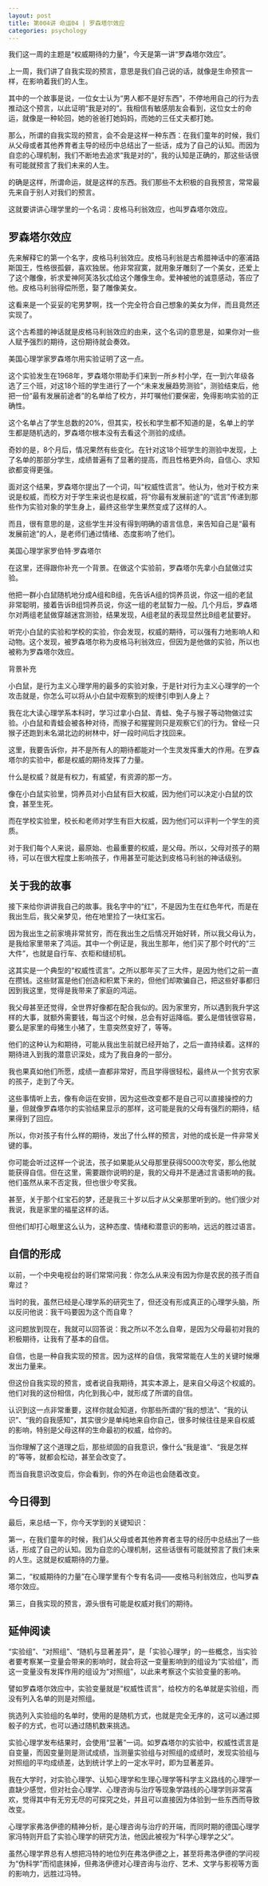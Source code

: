 ```yaml
---
layout: post
title: 第004讲 命运04 | 罗森塔尔效应
categories: psychology
---
```


我们这一周的主题是“权威期待的力量”，今天是第一讲“罗森塔尔效应”。

上一周，我们讲了自我实现的预言，意思是我们自己说的话，就像是生命预言一样，在影响着我们的人生。

其中的一个故事是说，一位女士认为“男人都不是好东西”，不停地用自己的行为去推动这个预言，以此证明“我是对的”。我相信有敏感朋友会看到，这位女士的命运，就像是一种轮回，她的爸爸打她妈妈，而她的三任丈夫都打她。

那么，所谓的自我实现的预言，会不会是这样一种东西：在我们童年的时候，我们从父母或者其他养育者主导的经历中总结出了一些话，成为了自己的认知。而因为自恋的心理机制，我们不断地去追求“我是对的”，我的认知是正确的，那这些话很有可能就预言了我们未来的人生。

的确是这样，所谓命运，就是这样的东西。我们那些不太积极的自我预言，常常最先来自于别人对我们的预言。

这就要讲讲心理学里的一个名词：皮格马利翁效应，也叫罗森塔尔效应。

## 罗森塔尔效应

先来解释它的第一个名字，皮格马利翁效应。皮格马利翁是古希腊神话中的塞浦路斯国王，性格很孤僻，喜欢独居。他非常寂寞，就用象牙雕刻了一个美女，还爱上了这个雕像，祈求爱神阿芙洛狄忒给这个雕像生命。爱神被他的诚意感动，答应了他。皮格马利翁得偿所愿，娶了雕像美女。

这看来是一个妥妥的宅男梦啊，找一个完全符合自己想象的美女为伴，而且竟然还实现了。

这个古希腊的神话就是皮格马利翁效应的由来，这个名词的意思是，如果你对一些人赋予强烈的期待，这份期待就会奏效。

美国心理学家罗森塔尔用实验证明了这一点。

这个实验发生在1968年，罗森塔尔带助手们来到一所乡村小学，在一到六年级各选了三个班，对这18个班的学生进行了一个“未来发展趋势测验”，测验结束后，他把一份“最有发展前途者”的名单给了校方，并叮嘱他们要保密，免得影响实验的正确性。

这个名单占了学生总数的20%，但其实，校长和学生都不知道的是，名单上的学生都是随机选的，罗森塔尔根本没有去看这个测验的成绩。

奇妙的是，8个月后，情况果然有些变化。在针对这18个班学生的测验中发现，上了名单的那部分学生，成绩普遍有了显著的提高，而且性格更外向，自信心、求知欲都变得更强。

面对这个结果，罗森塔尔提出了一个词，叫“权威性谎言”。他认为，他对于校方来说是权威，而校方对于学生来说也是权威，将“你最有发展前途”的“谎言”传递到那些作为实验对象的学生身上，最终这些学生果然变成了这样的人。

而且，很有意思的是，这些学生并没有得到明确的语言信息，来告知自己是“最有发展前途”的人，是老师们通过情绪、态度影响了他们。


美国心理学家罗伯特·罗森塔尔

在这里，还得跟你补充一个背景。在做这个实验前，罗森塔尔先拿小白鼠做过实验。

他把一群小白鼠随机地分成A组和B组，先告诉A组的饲养员说，你这一组的老鼠非常聪明，接着告诉B组饲养员说，你这一组的老鼠智力一般。几个月后，罗森塔尔对两组老鼠做穿越迷宫测验，结果发现，A组老鼠的表现显然比B组老鼠要好。

听完小白鼠的实验和学校的实验，你会发现，权威的期待，可以强有力地影响人和动物。这个发现，被罗森塔尔称为皮格马利翁效应，但因为是他做的实验，所以也被称为罗森塔尔效应。

背景补充

小白鼠，是行为主义心理学用的最多的实验对象，于是针对行为主义心理学的一个攻击就是，你怎么可以将从小白鼠中观察到的规律引申到人身上？

我在北大读心理学系本科时，学习过拿小白鼠、青蛙、兔子与猴子等动物做过实验。小白鼠和青蛙会被各种对待，而猴子和猩猩则只是观察它们的行为。曾经一只猴子还跑到未名湖北边的树林中，好一段时间后才找回来。

这里，我要告诉你，并不是所有人的期待都能对一个生灵发挥重大的作用。在罗森塔尔的实验中，都是权威的期待发挥了力量。

什么是权威？就是有权力，有威望，有资源的那一方。

像在小白鼠实验里，饲养员对小白鼠有巨大权威，因为他们可以决定小白鼠的饮食，甚至生死。

而在学校实验里，校长和老师对学生有巨大权威，因为他们可以评判一个学生的资质。

对于我们每个人来说，最原始、也最重要的权威，是父母。所以，父母对孩子的期待，可以在很大程度上影响孩子，作用甚至可能达到皮格马利翁的神话级别。

## 关于我的故事

接下来给你讲讲我自己的故事。我名字中的“红”，不是因为生在红色年代，而是在我出生后，我父亲梦见，他在地里捡了一块红宝石。

因为我出生之前家境非常贫穷，而在我出生之后情况开始好转，所以我父母认为，是我给家里带来了鸿运。其中一个例证是，我出生那年，他们买了那个时代的“三大件”，也就是自行车、衣柜和缝纫机。

这其实是一个典型的“权威性谎言”。之所以那年买了三大件，是因为他们之前一直在攒钱。这些财富是他们创造和积累下来的，但他们却欺骗自己，把这些好事都归因到我这里，觉得是我带来了家庭的鸿运。

我父母甚至还觉得，全世界好像都在配合我似的。因为家里穷，所以遇到我升学这样的大事，就额外需要钱，每当这个时候，总会有好运降临。要么是借钱很容易，要么是家里的母猪生小猪了，生意突然变好了，等等。

他们的这种认为和期待，可能从我出生前就已经开始了，之后一直持续着。这样的期待进入到我的潜意识深处，成为了我自身的一部分。

我也果真如他们所愿，成绩一直都非常好，而且学得很轻松，最终从一个贫穷农家的孩子，走到了今天。

这些事情听上去，像有命运在安排，因为这些改变都不是自己可以直接操控的力量，但就像罗森塔尔的实验结果显示的那样，这可能是我的父母有强烈的期待，结果得到了回应。

所以，你对孩子有什么样的期待，发出了什么样的预言，对他的成长是一件非常关键的事。

你可能会听过这样一个说法，孩子如果能从父母那里获得5000次夸奖，那么他就能获得自信。但在这里，需要跟你说明的是，我的父母并不是通过言语影响的我。他们虽然从来不否定我，但也很少夸奖我。

甚至，关于那个红宝石的梦，还是我三十岁以后才从父亲那里听到的。他们很少对我说，我是家里的福星这样的话。

但他们却打心眼里这么认为，这种态度、情绪和潜意识的影响，远远的胜过语言。

## 自信的形成

以前，一个中央电视台的哥们常常问我：你怎么从来没有因为你是农民的孩子而自卑过？

当时的我，虽然已经是心理学系的研究生了，但还没有形成真正的心理学头脑，所以反问他说：我干吗要因为这个而自卑？

这问题放到现在，我就可以回答说：我之所以不怎么自卑，是因为父母最初对我的积极期待，让我有了基本的自信。

自信，也是一种自我实现的预言。因为这样的自信，我常常能在人生的关键时候爆发出力量来。

但这份自我实现的预言，或者说自我期待，其实本源上，是来自父母这个权威的。他们对我的这份相信，内化到我心中，就形成了所谓的自信。

认识到这一点非常重要，这样你就会知道，你那些所谓的“我的想法”、“我的认识”、“我的自我感知”，其实很少是单纯地来自你自己，很多时候往往是来自权威的影响，特别是父母这样的生命最初的权威，给你的。

当你理解了这个道理之后，那些顽固的自我意识，像什么“我是谁”、“我是怎样的”等等，就都会松动，甚至会改变了。

而当自我意识改变后，你会看到，你的外在命运也会随着改变。

## 今日得到

最后，来总结一下，你今天学到的关键知识：

第一，在我们童年的时候，我们从父母或者其他养育者主导的经历中总结出了一些话，形成了自己的认知。因为自恋的心理机制，这些话很有可能就预言了我们未来的人生。这就是权威期待的力量。

第二，“权威期待的力量”在心理学里有个专有名词——皮格马利翁效应，也叫罗森塔尔效应。

第三，自我实现的预言，源头很有可能是权威对我们的期待。

## 延伸阅读

“实验组”、“对照组”、“随机与显著差异”，是「实验心理学」的一些概念，当实验者要考察某一变量会带来的影响时，就会将这一变量影响到的组设为“实验组”，而这一变量没有发挥作用的组设为“对照组”，以此来考察这个实验变量的影响。

譬如罗森塔尔效应中，实验变量就是“权威性谎言”，给校方的名单就是实验组，而没有列入名单的则是对照组。

挑选列入实验组的名单时，使用的是随机方式，也就是完全无序的，这可以通过掷骰子的方式，也可以通过随机数来挑选。

实验心理学发布结果时，会使用“显著”一词。如罗森塔尔的实验中，权威性谎言是自变量，而因变量则是测试成绩，当测量实验组与对照组的成绩时，发现实验组与对照组的平均成绩差，达到统计学上的一定水平时，即为显著差异。

我在大学时，对实验心理学、认知心理学和生理心理学等科学主义路线的心理学一直缺少感觉，但对社会心理学、心理咨询与治疗等现象学路线的心理学则非常喜欢，觉得其中有无穷无尽的可探究之处，并且可以直接因为体验到一些东西而导致改变。

心理学家弗洛伊德的精神分析，是心理咨询与治疗的开端，而同时期的德国心理学家冯特则开启了实验心理学的研究方法，他因此被视为“科学心理学之父”。

虽然心理学界总有人想把冯特的地位列在弗洛伊德之上，甚至将弗洛伊德的学问视为“伪科学”而彻底抹掉，但弗洛伊德对心理咨询与治疗、艺术、文学与影视等方面的影响力，远胜过冯特。

